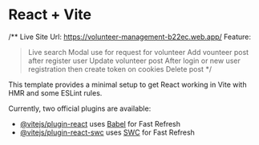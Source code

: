 # React + Vite

/**
Live Site Url: https://volunteer-management-b22ec.web.app/
Feature: 
>Live search
>Modal use for request for volunteer
>Add vounteer post after register user
>Update volunteer post
>After login or new user registration then create token on cookies
>Delete post
*/

This template provides a minimal setup to get React working in Vite with HMR and some ESLint rules.

Currently, two official plugins are available:

- [@vitejs/plugin-react](https://github.com/vitejs/vite-plugin-react/blob/main/packages/plugin-react/README.md) uses [Babel](https://babeljs.io/) for Fast Refresh
- [@vitejs/plugin-react-swc](https://github.com/vitejs/vite-plugin-react-swc) uses [SWC](https://swc.rs/) for Fast Refresh
